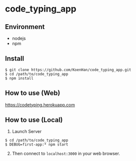 # code_typing_app

## Environment
- nodejs
- npm

## Install

```
$ git clone https://github.com/KoenHan/code_typing_app.git
$ cd /path/to/code_typing_app
$ npm install
```

## How to use (Web)
<https://codetyping.herokuapp.com>

## How to use (Local)
1. Launch Server
```
$ cd /path/to/code_typing_app
$ DEBUG=first-app:* npm start
```
2. Then connect to `localhost:3000` in your web browser.
